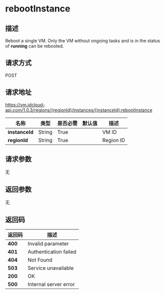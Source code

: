 # rebootInstance


## 描述
Reboot a single VM. Only the VM without ongoing tasks and is in the status of <b>running</b> can be rebooted.


## 请求方式
POST

## 请求地址
https://vm.jdcloud-api.com/1.0.3/regions/{regionId}/instances/{instanceId}:rebootInstance

|名称|类型|是否必需|默认值|描述|
|---|---|---|---|---|
|**instanceId**|String|True| |VM ID|
|**regionId**|String|True| |Region ID|

## 请求参数
无


## 返回参数
无


## 返回码
|返回码|描述|
|---|---|
|**400**|Invalid parameter|
|**401**|Authentication failed|
|**404**|Not Found  |
|**503**|Service unavailable|
|**200**|OK|
|**500**|Internal server error|
